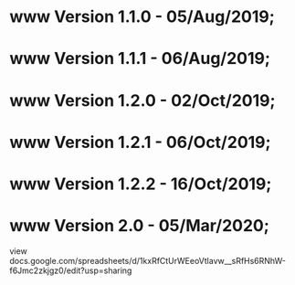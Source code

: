 # www Version 1.1.0 - 05/Aug/2019;
# www Version 1.1.1 - 06/Aug/2019;
# www Version 1.2.0 - 02/Oct/2019;
# www Version 1.2.1 - 06/Oct/2019;
# www Version 1.2.2 - 16/Oct/2019;
# www Version 2.0   - 05/Mar/2020;

view docs.google.com/spreadsheets/d/1kxRfCtUrWEeoVtlavw__sRfHs6RNhW-f6Jmc2zkjgz0/edit?usp=sharing